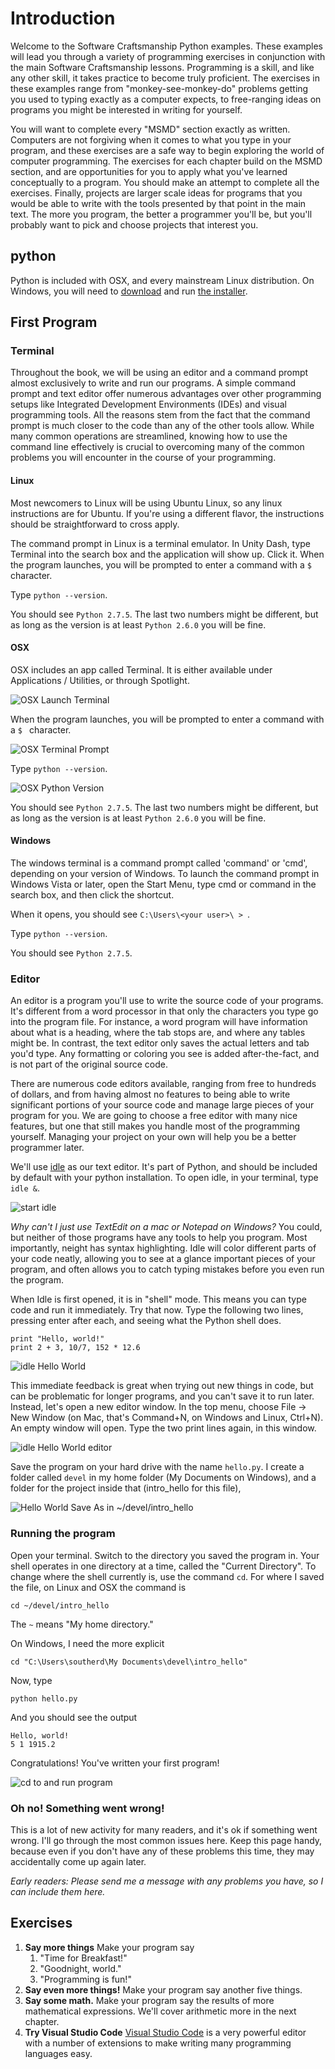 # Introduction

Welcome to the Software Craftsmanship Python examples. These examples will
lead you through a variety of programming exercises in conjunction with the main
Software Craftsmanship lessons. Programming is a skill, and like any other skill,
it takes practice to become truly proficient. The exercises in these examples range
from "monkey-see-monkey-do" problems getting you used to typing exactly as a
computer expects, to free-ranging ideas on programs you might be interested in
writing for yourself. 

You will want to complete every "MSMD" section exactly as written. Computers
are not forgiving when it comes to what you type in your program, and these
exercises are a safe way to begin exploring the world of computer programming.
The exercises for each chapter build on the MSMD section, and are opportunities
for you to apply what you've learned conceptually to a program. You should make
an attempt to complete all the exercises. Finally, projects are larger scale
ideas for programs that you would be able to write with the tools presented by
that point in the main text. The more you program, the better a programmer
you'll be, but you'll probably want to pick and choose projects that interest
you.

## python

Python is included with OSX, and every mainstream Linux distribution. On
Windows, you will need to [download](http://www.python.org/download/) and run
[the installer](https://www.python.org/ftp/python/3.7.5/python-2.7.0-amd64-webinstall.exe).

## First Program

### Terminal

Throughout the book, we will be using an editor and a command prompt almost
exclusively to write and run our programs. A simple command prompt and text
editor offer numerous advantages over other programming setups like
Integrated Development Environments (IDEs) and visual programming tools. All
the reasons stem from the fact that the command prompt is much closer to the
code than any of the other tools allow. While many common operations are
streamlined, knowing how to use the command line effectively is crucial to
overcoming many of the common problems you will encounter in the course of
your programming.

#### Linux

Most newcomers to Linux will be using Ubuntu Linux, so any linux instructions
are for Ubuntu. If you're using a different flavor, the instructions should be
straightforward to cross apply.

The command prompt in Linux is a terminal emulator. In Unity Dash, type Terminal
into the search box and the application will show up. Click it. When the program
launches, you will be prompted to enter a command with a `$ ` character.

Type `python --version`.

You should see `Python 2.7.5`. The last two numbers might be different, but as
long as the version is at least `Python 2.6.0` you will be fine.

#### OSX

OSX includes an app called Terminal. It is either available under Applications /
Utilities, or through Spotlight.

![OSX Launch Terminal](./00_osx_terminal.png)

When the program launches, you will be
prompted to enter a command with a `$ ` character.

![OSX Terminal Prompt](./01_empty_prompt.png)

Type `python --version`.

![OSX Python Version](./02_python_version.png)

You should see `Python 2.7.5`. The last two numbers might be different, but as
long as the version is at least `Python 2.6.0` you will be fine.

#### Windows

The windows terminal is a command prompt called 'command' or 'cmd', depending on
your version of Windows. To launch the command prompt in Windows Vista or later,
open the Start Menu, type cmd or command in the search box, and then click the
shortcut.

When it opens, you should see `C:\Users\<your user>\ > `.

Type `python --version`.

You should see `Python 2.7.5`.

### Editor

An editor is a program you'll use to write the source code of your programs.
It's different from a word processor in that only the characters you type go
into the program file. For instance, a word program will have information about
what is a heading, where the tab stops are, and where any tables might be. In
contrast, the text editor only saves the actual letters and tab you'd type. Any
formatting or coloring you see is added after-the-fact, and is not part of the
original source code.

There are numerous code editors available, ranging from free to hundreds of
dollars, and from having almost no features to being able to write significant
portions of your source code and manage large pieces of your program for you. We
are going to choose a free editor with many nice features, but one that still
makes you handle most of the programming yourself. Managing your project on your
own will help you be a better programmer later.

We'll use [idle](http://en.wikipedia.org/wiki/IDLE_(Python)) as our text editor.
It's part of Python, and should be included by default with your python
installation. To open idle, in your terminal, type `idle &`.

![start idle](./20_idle_open.png)

*Why can't I just use TextEdit on a mac or Notepad on Windows?* You could, but
neither of those programs have any tools to help you program. Most importantly,
neight has syntax highlighting. Idle will color different parts of your code
neatly, allowing you to see at a glance important pieces of your program, and
often allows you to catch typing mistakes before you even run the program.

When Idle is first opened, it is in "shell" mode. This means you can type code
and run it immediately. Try that now. Type the following two lines, pressing
enter after each, and seeing what the Python shell does.

```
print "Hello, world!"
print 2 + 3, 10/7, 152 * 12.6
```

![idle Hello World](./21_hello_shell.png)

This immediate feedback is great when trying out new things in code, but can be
problematic for longer programs, and you can't save it to run later. Instead,
let's open a new editor window. In the top menu, choose File -> New Window (on
Mac, that's Command+N, on Windows and Linux, Ctrl+N). An empty window will open.
Type the two print lines again, in this window.

![idle Hello World editor](./22_hello_py.png)

Save the program on your hard drive with the name `hello.py`. I create a
folder called `devel` in my home folder (My Documents on Windows), and a folder
for the project inside that (intro_hello for this file),

![Hello World Save As in ~/devel/intro_hello](./20_save_as.png)

### Running the program

Open your terminal. Switch to the directory you saved the program in. Your shell
operates in one directory at a time, called the "Current Directory". To change
where the shell currently is, use the command `cd`. For where I saved the file,
on Linux and OSX the command is

```
cd ~/devel/intro_hello
```

The `~` means "My home directory."


On Windows, I need the more explicit

```
cd "C:\Users\southerd\My Documents\devel\intro_hello"
```

Now, type

```
python hello.py
```

And you should see the output

```
Hello, world!
5 1 1915.2
```

Congratulations! You've written your first program!

![cd to and run program](./22_hello_py_run.png)

### Oh no! Something went wrong!

This is a lot of new activity for many readers, and it's ok if something went
wrong. I'll go through the most common issues here. Keep this page handy,
because even if you don't have any of these problems this time, they may
accidentally come up again later.

*Early readers: Please send me a message with any problems you have, so I can
include them here.*

## Exercises

1. **Say more things** Make your program say
	1. "Time for Breakfast!"
	1. "Goodnight, world."
	1. "Programming is fun!"
1. **Say even more things!** Make your program say another five things.
1. **Say some math.** Make your program say the results of more mathematical
	expressions. We'll cover arithmetic more in the next chapter.
1. **Try Visual Studio Code** [Visual Studio Code](https://code.visualstudio.com/)
        is a very powerful editor with a number of extensions to make writing
	many programming languages easy.

